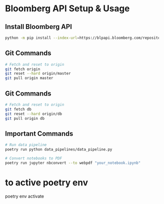 # Bloomberg API Setup & Usage

## Install Bloomberg API
```bash
python -m pip install --index-url=https://blpapi.bloomberg.com/repository/releases/python/simple blpapi
```

## Git Commands
```bash
# Fetch and reset to origin
git fetch origin
git reset --hard origin/master
git pull origin master
```

## Git Commands
```bash
# Fetch and reset to origin
git fetch db
git reset --hard origin/db
git pull origin db
```

## Important Commands
```bash
# Run data pipeline
poetry run python data_pipelines/data_pipeline.py

# Convert notebooks to PDF
poetry run jupyter nbconvert --to webpdf "your_notebook.ipynb"
```
# to active poetry env
poetry env activate